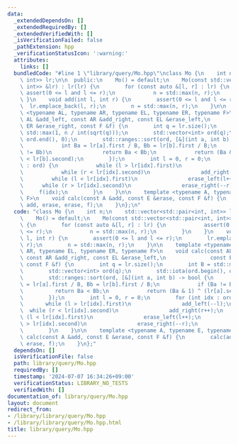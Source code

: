 ```yaml
---
data:
  _extendedDependsOn: []
  _extendedRequiredBy: []
  _extendedVerifiedWith: []
  _isVerificationFailed: false
  _pathExtension: hpp
  _verificationStatusIcon: ':warning:'
  attributes:
    links: []
  bundledCode: "#line 1 \"library/query/Mo.hpp\"\nclass Mo {\n    int n;\n    std::vector<std::pair<int,\
    \ int>> lr;\n\n  public:\n    Mo() = default;\n    Mo(const std::vector<std::pair<int,\
    \ int>> &lr) : lr(lr) {\n        for (const auto &[l, r] : lr) {\n           \
    \ assert(0 <= l and l <= r);\n            n = std::max(n, r);\n        }\n   \
    \ }\n    void add(int l, int r) {\n        assert(0 <= l and l <= r);\n      \
    \  lr.emplace_back(l, r);\n        n = std::max(n, r);\n    }\n\n    template\
    \ <typename AL, typename AR, typename EL, typename ER, typename F>\n    void calc(const\
    \ AL &add_left, const AR &add_right, const EL &erase_left,\n              const\
    \ ER &erase_right, const F &f) {\n        int q = lr.size();\n        int B =\
    \ std::max(1, n / int(sqrt(q)));\n        std::vector<int> ord(q);\n        std::iota(ord.begin(),\
    \ ord.end(), 0);\n        std::ranges::sort(ord, [&](int a, int b) -> bool {\n\
    \            int Ba = lr[a].first / B, Bb = lr[b].first / B;\n            if (Ba\
    \ != Bb)\n                return Ba < Bb;\n            return (Ba & 1) ^ (lr[a].second\
    \ < lr[b].second);\n        });\n        int l = 0, r = 0;\n        for (int idx\
    \ : ord) {\n            while (l > lr[idx].first)\n                add_left(--l);\n\
    \            while (r < lr[idx].second)\n                add_right(r++);\n   \
    \         while (l < lr[idx].first)\n                erase_left(l++);\n      \
    \      while (r > lr[idx].second)\n                erase_right(--r);\n       \
    \     f(idx);\n        }\n    }\n\n    template <typename A, typename E, typename\
    \ F>\n    void calc(const A &add, const E &erase, const F &f) {\n        calc(add,\
    \ add, erase, erase, f);\n    }\n};\n"
  code: "class Mo {\n    int n;\n    std::vector<std::pair<int, int>> lr;\n\n  public:\n\
    \    Mo() = default;\n    Mo(const std::vector<std::pair<int, int>> &lr) : lr(lr)\
    \ {\n        for (const auto &[l, r] : lr) {\n            assert(0 <= l and l\
    \ <= r);\n            n = std::max(n, r);\n        }\n    }\n    void add(int\
    \ l, int r) {\n        assert(0 <= l and l <= r);\n        lr.emplace_back(l,\
    \ r);\n        n = std::max(n, r);\n    }\n\n    template <typename AL, typename\
    \ AR, typename EL, typename ER, typename F>\n    void calc(const AL &add_left,\
    \ const AR &add_right, const EL &erase_left,\n              const ER &erase_right,\
    \ const F &f) {\n        int q = lr.size();\n        int B = std::max(1, n / int(sqrt(q)));\n\
    \        std::vector<int> ord(q);\n        std::iota(ord.begin(), ord.end(), 0);\n\
    \        std::ranges::sort(ord, [&](int a, int b) -> bool {\n            int Ba\
    \ = lr[a].first / B, Bb = lr[b].first / B;\n            if (Ba != Bb)\n      \
    \          return Ba < Bb;\n            return (Ba & 1) ^ (lr[a].second < lr[b].second);\n\
    \        });\n        int l = 0, r = 0;\n        for (int idx : ord) {\n     \
    \       while (l > lr[idx].first)\n                add_left(--l);\n          \
    \  while (r < lr[idx].second)\n                add_right(r++);\n            while\
    \ (l < lr[idx].first)\n                erase_left(l++);\n            while (r\
    \ > lr[idx].second)\n                erase_right(--r);\n            f(idx);\n\
    \        }\n    }\n\n    template <typename A, typename E, typename F>\n    void\
    \ calc(const A &add, const E &erase, const F &f) {\n        calc(add, add, erase,\
    \ erase, f);\n    }\n};"
  dependsOn: []
  isVerificationFile: false
  path: library/query/Mo.hpp
  requiredBy: []
  timestamp: '2024-07-07 16:34:26+09:00'
  verificationStatus: LIBRARY_NO_TESTS
  verifiedWith: []
documentation_of: library/query/Mo.hpp
layout: document
redirect_from:
- /library/library/query/Mo.hpp
- /library/library/query/Mo.hpp.html
title: library/query/Mo.hpp
---
```

